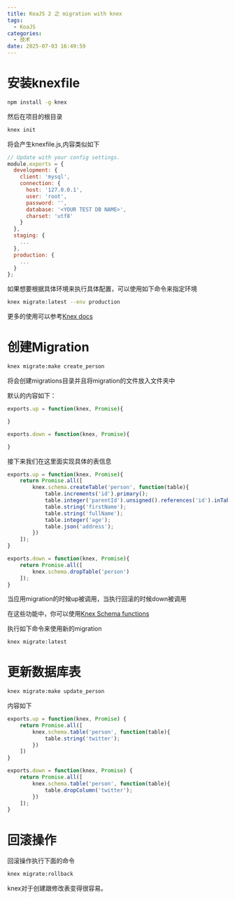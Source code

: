 ```yaml
---
title: KoaJS 2 之 migration with knex
tags:
  - KoaJS
categories:
  - 技术
date: 2025-07-03 16:49:59
---
```


# 安装knexfile

```bash
npm install -g knex
```

然后在项目的根目录

```bash
knex init
```

将会产生knexfile.js,内容类似如下

```js
// Update with your config settings.
module.exports = {
  development: {
    client: 'mysql',
    connection: {
      host: '127.0.0.1',
      user: 'root',
      password: '',
      database: '<YOUR TEST DB NAME>',
      charset: 'utf8'
    }
  },
  staging: {
    ...
  },
  production: {
    ...
  }
};
```

如果想要根据具体环境来执行具体配置，可以使用如下命令来指定环境

```bash
knex migrate:latest --env production
```

更多的使用可以参考[Knex docs](http://knexjs.org/#Installation-client)

# 创建Migration

```bash
knex migrate:make create_person
```

将会创建migrations目录并且将migration的文件放入文件夹中

默认的内容如下：

```js
exports.up = function(knex, Promise){

}

exports.down = function(knex, Promise){

}
```

接下来我们在这里面实现具体的表信息

```js
exports.up = function(knex, Promise){
    return Promise.all([
        knex.schema.createTable('person', function(table){
            table.increments('id').primary();
            table.integer('parentId').unsigned().references('id').inTable('person');
            table.string('firstName');
            table.string('fullName');
            table.integer('age');
            table.json('address');
        })
    ]);
}

exports.down = function(knex, Promise){
    return Promise.all([
        knex.schema.dropTable('person')
    ]);
}
```

当应用migration的时候up被调用，当执行回滚的时候down被调用

在这些功能中，你可以使用[Knex Schema functions](http://knexjs.org/#Schema)

执行如下命令来使用新的migration

```bash
knex migrate:latest
```

# 更新数据库表

```bash
knex migrate:make update_person
```

内容如下

```js
exports.up = function(knex, Promise) {
    return Promise.all([
        knex.schema.table('person', function(table){
            table.string('twitter');
        })
    ])
}

exports.down = function(knex, Promise) {
    return Promise.all([
        knex.schema.table('person', function(table){
            table.dropColumn('twitter');
        })
    ]);
}
```

# 回滚操作

回滚操作执行下面的命令

```bash
knex migrate:rollback
```

knex对于创建跟修改表变得很容易。
